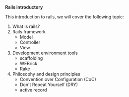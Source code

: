 **Rails introductory**

This introduction to rails, we will cover the following topic:

1. What is rails?
2. Rails framework
    * Model
    * Controller
    * View
3. Development environment tools
    * scaffolding
    * WEBrick
    * Rake
4. Philosophy and design principles
     * Convention over Configuration (CoC)
     * Don't Repeat Yourself (DRY)
     * active record
